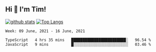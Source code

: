 ## Hi 👋 I'm Tim!
  
  [![github stats](https://github-readme-stats.vercel.app/api?username=thostetler&theme=dracula&count_private=true&show_icons=true)](https://github.com/thostetler/github-readme-stats)
  [![Top Langs](https://github-readme-stats.vercel.app/api/top-langs/?username=thostetler&layout=compact&count_private=true&theme=dracula&show_icons=true)](https://github.com/thostetler/github-readme-stats)
 
<!--START_SECTION:waka-->
```text
Week: 09 June, 2021 - 16 June, 2021

TypeScript   4 hrs 35 mins   ████████████████████████░   96.54 % 
JavaScript   9 mins          █░░░░░░░░░░░░░░░░░░░░░░░░   03.46 % 
```
<!--END_SECTION:waka-->
